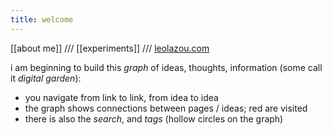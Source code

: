 ```yaml
---
title: welcome
---
```

[[about me]]  ///  [[experiments]]  ///  [leolazou.com](http://leolazou.com)

i am beginning to build this *graph* of ideas, thoughts, information (some call it *digital garden*):
- you navigate from link to link, from idea to idea
- the graph shows connections between pages / ideas; red are visited
- there is also the *search*, and *tags* (hollow circles on the graph)